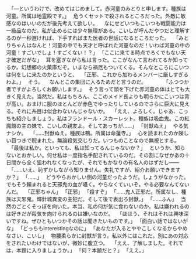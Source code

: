　｢―というわけで、改めてはじめまして。赤河童のみとりと申します。種族は河童。所属は地霊殿です。｣
　危うくセットで殺されるところだった。外敵に敏感なのはいいのだが後先考えて欲しい。
　なにせどいつもこいつも戦闘能力は一級品なのだ。私が止めるには少々無理がある。こいしが呼んだやつだと理解するのが一秒遅ければ、下手すればまた医者の世話になるところだった。
　｢みとりちゃんはなんと！河童の中でも天才と呼ばれた河童なのだ！いわば河童の中の河童！すごいでしょ！すごくない！？｣
　｢ここに来てる時点でろくでもない天才確定だがな｣
　耳を塞ぎながら私は言った。ここがなんて言われてるか知ってるか。幻想郷の火薬庫だぞ。いまなら禍厄もついてくる。そんなところにこいつは何をしに来たのかというと、
　｢正邪、これから加わるメンバーに厳しすぎるわよ。｣
　そう。
　なんとこの集団に入るためだと言うのだ。
　
　
　｢ふつつか者ですがよろしくお願いします。｣
　そう言って頭を下げた赤河童の体はとても大きく見えた。当然だ。私はもちろん、ここのメイド長よりも明らかにこいつは背が高い。おまけに服のほとんどが赤色でゆったりしているのでさらに巨大に見える。それに糸目は似合わないんじゃないか。
　｢ええ、よろしく。じゃあ、こっちも紹介しましょう。私はフランドール・スカーレット。種族は吸血鬼。この紅魔館の主の妹で、こいしの親友よ。そしてあっちが……｣
　｢封獣ぬえ｣
　やる気ナシか。
　｢……封獣ぬえ。種族は鵺。所属は命蓮寺。｣
　心を読まれたのか険しい目つきで睨まれた。無論殺気交じりだ。いつものことなので無視とする。
　｢最後は私か。といっても、私は知ってるんじゃないか？｣
　というか、知らないとおかしい。何せ私は一度指名手配されているのだ。その割になぜかあの十日間から全く狙われなくなったが、それでもかなりの有名人のはずだし――
　｢……いえ、恥ずかしながら知りません。失礼ですが、紹介お願いできますか？｣
　｢……｣
　どうやらおかしい側の河童だったようだ。しょうがなかった。でもそう頼まれると天邪鬼の血が囁く。やらなくていいぞ。やる必要なんてないんだ。
　｢正邪ちゃん｣
　｢正邪｣
　｢殺すぞ｣
　｢……鬼人正邪だ。所属なし、種族は天邪鬼。輝針城異変の主犯だ。そして後で表出ろ封獣。｣
　｢……ふん｣
　当然のごとくそっぽを向いた。本当、私の何が気に食わないのか。私は嫌われるのは好きだが殺気を向けられるのは嫌いなのだ。
　｢ほほう、それはそれは興味深いですね。ぜひともいつかその話は聞きたいものです。｣
　｢面白い話ではないがな｣
　｢どっちもinterestingなのに｣
　｢あなたが入るとややこしくなるからやめなさい、こいし｣
　物腰柔らかに封獣が言う。私以外にはこれだ。別にあの対応をされたいわけではないが、微妙に腹立つ。
　｢ええ、了解しました。それでは、本題に入りましょうか。｣
　｢何？本題だと？｣
　｢ええ。｣